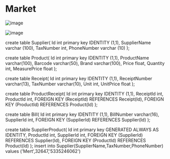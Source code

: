 # Market

![image](https://user-images.githubusercontent.com/119699844/216139402-bbbe77e5-b82e-497b-bfc0-8cc7819226aa.png)


![image](https://user-images.githubusercontent.com/119699844/216139710-38eb4c07-0b96-4bc3-a00f-2c6a20b351df.png)

create table Supplier( Id int primary key IDENTITY (1,1), SupplierName  varchar (100), TaxNumber int, PhoneNumber varchar (10) );

create table Product( Id int primary key IDENTITY (1,1), ProductName  varchar(100), Barcode  varchar(50), Brand varchar(100), Price float, Quantity int, MeasurePrice float );

create table Receipt( Id int primary key IDENTITY (1,1), ReceiptNumber varchar(13), TaxNumber varchar(10), Unit int, UnitPrice float );

create table ProductReceipt( Id int primary key IDENTITY (1,1), ReceiptId int, ProductId int, FOREIGN KEY (ReceiptId) REFERENCES Receipt(Id), FOREIGN KEY (ProductId) REFERENCES Product(Id) );

create table Bill( Id int primary key IDENTITY (1,1), BillNumber varchar(16), SupplierId int, FOREIGN KEY (SupplierId) REFERENCES Supplier(Id) );

create table SupplierProduct( Id int primary key GENERATED ALWAYS AS IDENTITY, ProductId int, SupplierId int, FOREIGN KEY (SupplierId) REFERENCES Supplier(Id), FOREIGN KEY (ProductId) REFERENCES Product(Id) ); insert into Supplier(SupplierName,TaxNumber,PhoneNumber) values ('Mert',32647,'5335246062')

